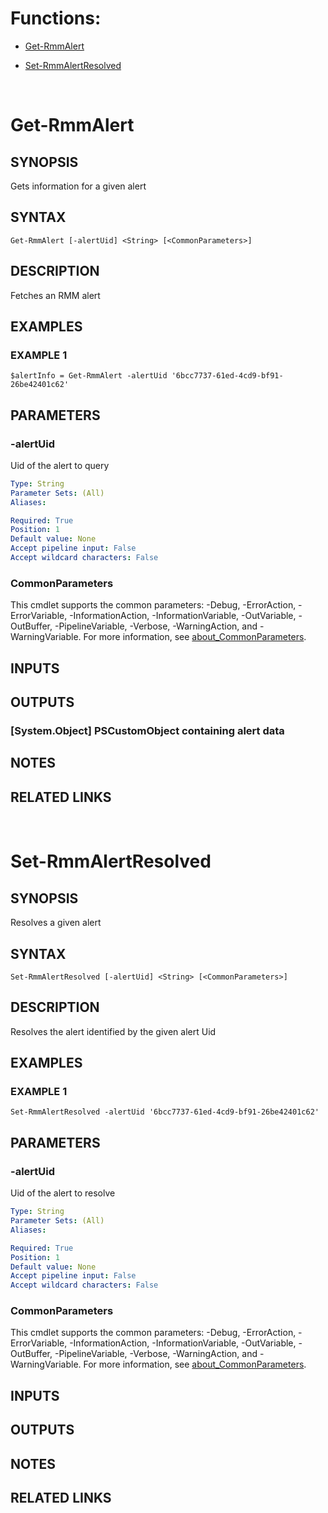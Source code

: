 # Functions:
- [Get-RmmAlert](#Get-RmmAlert)

 - [Set-RmmAlertResolved](#Set-RmmAlertResolved)



&nbsp;
&nbsp;
&nbsp;
# Get-RmmAlert

## SYNOPSIS
Gets information for a given alert

## SYNTAX

```
Get-RmmAlert [-alertUid] <String> [<CommonParameters>]
```

## DESCRIPTION
Fetches an RMM alert

## EXAMPLES

### EXAMPLE 1
```
$alertInfo = Get-RmmAlert -alertUid '6bcc7737-61ed-4cd9-bf91-26be42401c62'
```

## PARAMETERS

### -alertUid
Uid of the alert to query

```yaml
Type: String
Parameter Sets: (All)
Aliases:

Required: True
Position: 1
Default value: None
Accept pipeline input: False
Accept wildcard characters: False
```

### CommonParameters
This cmdlet supports the common parameters: -Debug, -ErrorAction, -ErrorVariable, -InformationAction, -InformationVariable, -OutVariable, -OutBuffer, -PipelineVariable, -Verbose, -WarningAction, and -WarningVariable. For more information, see [about_CommonParameters](http://go.microsoft.com/fwlink/?LinkID=113216).

## INPUTS

## OUTPUTS

### [System.Object] PSCustomObject containing alert data
## NOTES

## RELATED LINKS

&nbsp;
&nbsp;
&nbsp;
# Set-RmmAlertResolved

## SYNOPSIS
Resolves a given alert

## SYNTAX

```
Set-RmmAlertResolved [-alertUid] <String> [<CommonParameters>]
```

## DESCRIPTION
Resolves the alert identified by the given alert Uid

## EXAMPLES

### EXAMPLE 1
```
Set-RmmAlertResolved -alertUid '6bcc7737-61ed-4cd9-bf91-26be42401c62'
```

## PARAMETERS

### -alertUid
Uid of the alert to resolve

```yaml
Type: String
Parameter Sets: (All)
Aliases:

Required: True
Position: 1
Default value: None
Accept pipeline input: False
Accept wildcard characters: False
```

### CommonParameters
This cmdlet supports the common parameters: -Debug, -ErrorAction, -ErrorVariable, -InformationAction, -InformationVariable, -OutVariable, -OutBuffer, -PipelineVariable, -Verbose, -WarningAction, and -WarningVariable. For more information, see [about_CommonParameters](http://go.microsoft.com/fwlink/?LinkID=113216).

## INPUTS

## OUTPUTS

## NOTES

## RELATED LINKS
